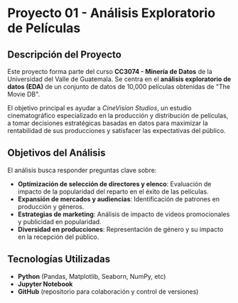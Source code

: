 # Proyecto 01 - Análisis Exploratorio de Películas

## Descripción del Proyecto
Este proyecto forma parte del curso **CC3074 - Minería de Datos** de la Universidad del Valle de Guatemala. Se centra en el **análisis exploratorio de datos (EDA)** de un conjunto de datos de 10,000 películas obtenidas de "The Movie DB".

El objetivo principal es ayudar a *CineVision Studios*, un estudio cinematográfico especializado en la producción y distribución de películas, a tomar decisiones estratégicas basadas en datos para maximizar la rentabilidad de sus producciones y satisfacer las expectativas del público.

## Objetivos del Análisis
El análisis busca responder preguntas clave sobre:
- **Optimización de selección de directores y elenco**: Evaluación de impacto de la popularidad del reparto en el éxito de las películas.
- **Expansión de mercados y audiencias**: Identificación de patrones en producción y géneros.
- **Estrategias de marketing**: Análisis de impacto de videos promocionales y publicidad en popularidad.
- **Diversidad en producciones**: Representación de género y su impacto en la recepción del público.

## Tecnologías Utilizadas
- **Python** (Pandas, Matplotlib, Seaborn, NumPy, etc)
- **Jupyter Notebook**
- **GitHub** (repositorio para colaboración y control de versiones)
